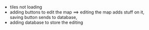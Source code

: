 - tiles not loading 
- adding buttons to edit the map ==> editing the map adds stuff on it, saving button sends to database,
- adding database to store the editing
